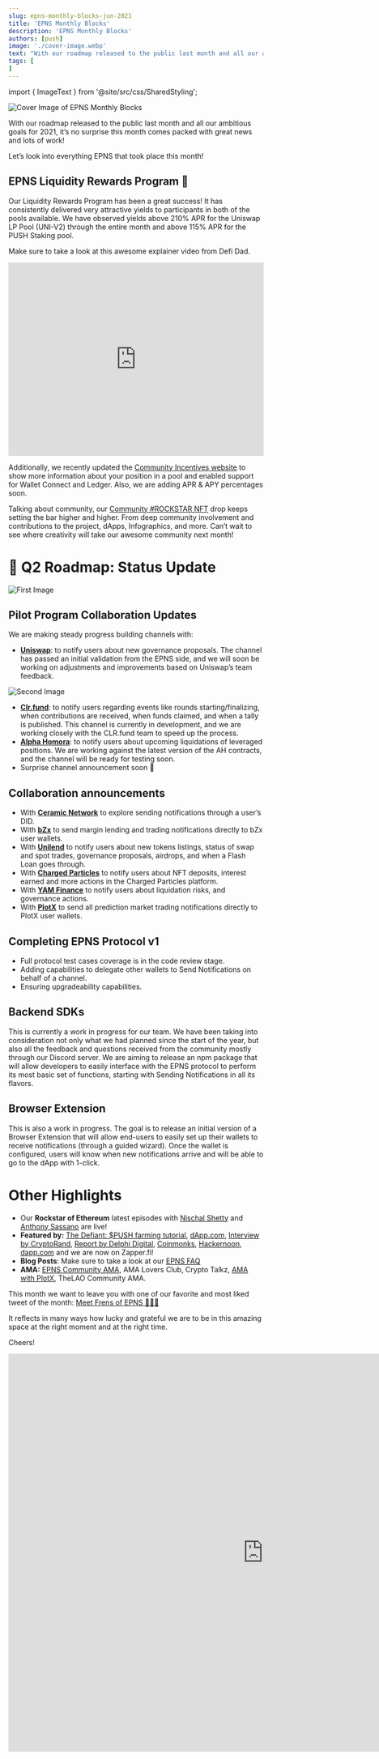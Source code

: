 ```yaml
---
slug: epns-monthly-blocks-jun-2021
title: 'EPNS Monthly Blocks'
description: 'EPNS Monthly Blocks'
authors: [push]
image: './cover-image.webp'
text: "With our roadmap released to the public last month and all our ambitious goals for 2021, it’s no surprise this month comes packed with great news and lots of work!.Let’s look into everything EPNS that took place this month!"
tags: [ 
]
---
```

import { ImageText } from '@site/src/css/SharedStyling';

![Cover Image of EPNS Monthly Blocks](./cover-image.webp)

<!--truncate-->


With our roadmap released to the public last month and all our ambitious goals for 2021, it’s no surprise this month comes packed with great news and lots of work!

Let’s look into everything EPNS that took place this month!

EPNS Liquidity Rewards Program 💎
---------------------------------

Our Liquidity Rewards Program has been a great success! It has consistently delivered very attractive yields to participants in both of the pools available. We have observed yields above 210% APR for the Uniswap LP Pool (UNI-V2) through the entire month and above 115% APR for the PUSH Staking pool.

Make sure to take a look at this awesome explainer video from Defi Dad.

<iframe width="100%" style={{borderRadius: '32px'}} height="382" src="https://www.youtube.com/embed/Maq-KxPv8W4" title="How to Earn 120-210% APR Yield Farming with The Ethereum Push Notification Service" frameborder="0" allow="accelerometer; autoplay; clipboard-write; encrypted-media; gyroscope; picture-in-picture; web-share" allowfullscreen></iframe>

Additionally, we recently updated the [Community Incentives website](http://incentives.epns.io/) to show more information about your position in a pool and enabled support for Wallet Connect and Ledger. Also, we are adding APR & APY percentages soon.

Talking about community, our [Community #ROCKSTAR NFT](https://medium.com/ethereum-push-notification-service/kicking-off-the-epns-nft-community-drops-6a5c49808cf)  drop  keeps setting the bar higher and higher. From deep community involvement and contributions to the project, dApps, Infographics, and more. Can’t wait to see where creativity will take our awesome community next month!

📢 Q2 Roadmap: Status Update
============================

![First Image](./image-1.webp)

Pilot Program Collaboration Updates
-----------------------------------

We are making steady progress building channels with:

*   [**Uniswap**](https://medium.com/ethereum-push-notification-service/accelerating-defi-with-epns-f2cbfaa33c91):  to notify users about new governance proposals. The channel has passed an initial validation from the EPNS side, and we will soon be working on adjustments and improvements based on Uniswap’s team feedback.

![Second Image](./image-2.gif)

*   [**Clr.fund**](https://medium.com/ethereum-push-notification-service/advancing-clr-fund-funding-protocol-with-web3notifs-366b61408aa3): to notify users regarding events like rounds starting/finalizing, when contributions are received, when funds claimed, and when a tally is published. This channel is currently in development, and we are working closely with the CLR.fund team to speed up the process.
*   [**Alpha Homora**](https://medium.com/ethereum-push-notification-service/we-alpha-homora-innovations-in-defi-with-epns-3873f74dc48): to notify users about upcoming liquidations of leveraged positions. We are working against the latest version of the AH contracts, and the channel will be ready for testing soon.
*   Surprise channel announcement soon 👀

Collaboration announcements
---------------------------

*   With [**Ceramic Network**](https://medium.com/ethereum-push-notification-service/advancing-ceramic-networks-decentralized-identity-network-with-epns-264b24a7508f) to explore sending notifications through a user’s DID.
*   With [**bZx**](https://medium.com/ethereum-push-notification-service/epns-partners-with-bzx-to-deliver-crucial-margin-trading-push-notifications-to-wallets-a2f52e4fcefe)  to send margin lending and trading notifications directly to bZx user wallets.
*   With [**Unilend**](https://medium.com/ethereum-push-notification-service/epns-partners-with-unilend-finance-to-deliver-notifications-for-permissionless-money-markets-e647300b68ce) to notify users about new tokens listings, status of swap and spot trades, governance proposals, airdrops, and when a Flash Loan goes through.
*   With [**Charged Particles**](https://medium.com/ethereum-push-notification-service/advancing-charged-particles-interest-bearing-nfts-with-epns-dc5643325300) to notify users about NFT deposits, interest earned and more actions in the Charged Particles platform.
*   With [**YAM Finance**](https://medium.com/ethereum-push-notification-service/bringing-power-of-web3notif-to-the-awesome-yam-community-95d8a39ed86c) to notify users about liquidation risks, and governance actions.
*   With [**PlotX**](https://medium.com/ethereum-push-notification-service/epns-partners-with-plotx-to-bring-push-notifications-to-defi-prediction-markets-6b63952d46f6) to send all prediction market trading notifications directly to PlotX user wallets.

Completing EPNS Protocol v1
---------------------------

*   Full protocol test cases coverage is in the code review stage.
*   Adding capabilities to delegate other wallets to Send Notifications on behalf of a channel.
*   Ensuring upgradeability capabilities.

Backend SDKs
------------

This is currently a work in progress for our team. We have been taking into consideration not only what we had planned since the start of the year, but also all the feedback and questions received from the community mostly through our Discord server. We are aiming to release an npm package that will allow developers to easily interface with the EPNS protocol to perform its most basic set of functions, starting with Sending Notifications in all its flavors.

Browser Extension
-----------------

This is also a work in progress. The goal is to release an initial version of a Browser Extension that will allow end-users to easily set up their wallets to receive notifications (through a guided wizard). Once the wallet is configured, users will know when new notifications arrive and will be able to go to the dApp with 1-click.

Other Highlights
================

*   Our **Rockstar of Ethereum** latest episodes with [Nischal Shetty](https://www.youtube.com/watch?v=LiPGqggzoZ4) and [Anthony Sassano](https://www.youtube.com/watch?v=OCL4w7vnFfM&t=3s)  are  live!
*   **Featured by:** [The Defiant: $PUSH farming tutorial](https://thedefiant.io/defiant-degens-how-to-farm-in-defis-first-protocol-for-push-notifications/), [dApp.com](https://www.dapp.com/article/3-utility-dapps-on-ethereum), [Interview by CryptoRand](https://cryptorandgroup.com/interview-with-epns/), [Report by Delphi Digital](https://www.delphidigital.io/reports/push-vs-pull/), [Coinmonks](https://medium.com/coinmonks/defi-on-web-3-0-creates-more-earnings-opportunities-e8cc676ccc3b), [Hackernoon](https://hackernoon.com/margin-trading-accounts-how-decentralized-notifications-increase-borrowing-power-e7p34qj), [dapp.com](https://www.dapp.com/article/3-utility-dapps-on-ethereum) and we are now on Zapper.fi!
*   **Blog Posts**: Make sure to take a look at our [EPNS FAQ](https://medium.com/ethereum-push-notification-service/epns-faqs-21062505f479)
*   **AMA:** [EPNS Community AMA](https://medium.com/ethereum-push-notification-service/epns-community-ama-recap-60cf5d4e555f), AMA Lovers Club, Crypto Talkz, [AMA with PlotX](https://twitter.com/epnsproject/status/1397738325688029188?s=20), TheLAO Community AMA.

This month we want to leave you with one of our favorite and most liked tweet of the month: [Meet Frens of EPNS 💖💖💖](https://twitter.com/epnsproject/status/1395794479764836357?s=20)

It reflects in many ways how lucky and grateful we are to be in this amazing space at the right moment and at the right time.

Cheers!

<iframe src="https://cdn.embedly.com/widgets/media.html?type=text%2Fhtml&amp;key=a19fcc184b9711e1b4764040d3dc5c07&amp;schema=twitter&amp;url=https%3A//twitter.com/epnsproject/status/1395794479764836357&amp;image=https%3A//i.embed.ly/1/image%3Furl%3Dhttps%253A%252F%252Fabs.twimg.com%252Ferrors%252Flogo46x38.png%26key%3Da19fcc184b9711e1b4764040d3dc5c07" allowfullscreen="" frameborder="0" height="786" width="1006" title="Ethereum Push Notification Service | EPNS on Twitter: &quot;1/🎉Let's celebrate! We're grateful to be working with some of the most awesome protocols in the ecosystem. 🤝In this thread, we'll take a dive into each collaboration as we commemorate and remember why we've come together!Here are the #FrensOfEPNS... https://t.co/fz0o9PefnF / Twitter&quot;" class="eo n ff dy bg" scrolling="no"></iframe>